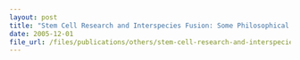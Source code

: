 ```yaml
---
layout: post
title: "Stem Cell Research and Interspecies Fusion: Some Philosophical Issues"
date: 2005-12-01
file_url: /files/publications/others/stem-cell-research-and-interspecies-fusion-some-philosophical-issues.pdf
---
```



